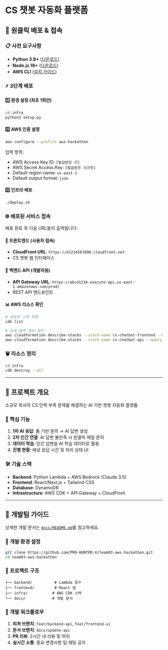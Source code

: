 # CS 챗봇 자동화 플랫폼

## 🚀 원클릭 배포 & 접속

### 📋 사전 요구사항
- **Python 3.8+** ([다운로드](https://www.python.org/downloads/))
- **Node.js 18+** ([다운로드](https://nodejs.org/))
- **AWS CLI** ([설치 가이드](https://docs.aws.amazon.com/cli/latest/userguide/getting-started-install.html))

### ⚡ 3단계 배포

#### 1️⃣ 환경 설정 (최초 1회만)
```bash
cd infra
python3 setup.py
```

#### 2️⃣ AWS 인증 설정
```bash
aws configure --profile aws-hackathon
```
입력 항목:
- AWS Access Key ID: `[발급받은 키]`
- AWS Secret Access Key: `[발급받은 시크릿]`
- Default region name: `us-east-1`
- Default output format: `json`

#### 3️⃣ 인프라 배포
```bash
./deploy.sh
```

### 🌐 배포된 서비스 접속

배포 완료 후 다음 URL들이 출력됩니다:

#### 📱 프론트엔드 (사용자 접속)
- **CloudFront URL**: `https://d1234567890.cloudfront.net`
- CS 챗봇 웹 인터페이스

#### 🔗 백엔드 API (개발자용)
- **API Gateway URL**: `https://abcd1234.execute-api.us-east-1.amazonaws.com/prod/`
- REST API 엔드포인트

#### 📊 AWS 리소스 확인
```bash
# 배포된 스택 목록
cdk list

# 상세 출력 정보 확인
aws cloudformation describe-stacks --stack-name cs-chatbot-frontend --query 'Stacks[0].Outputs'
aws cloudformation describe-stacks --stack-name cs-chatbot-api --query 'Stacks[0].Outputs'
```

### 🗑️ 리소스 정리
```bash
cd infra
cdk destroy --all
```

---

## 📖 프로젝트 개요

소규모 회사의 CS 인력 부족 문제를 해결하는 AI 기반 챗봇 자동화 플랫폼

### 🎯 핵심 기능
1. **1차 AI 응답**: 폼 기반 문의 → AI 답변 생성
2. **2차 인간 연결**: AI 답변 불만족 시 원클릭 메일 문의
3. **데이터 학습**: 인간 답변을 AI 학습 데이터로 활용
4. **진행 현황**: 예상 응답 시간 및 처리 상태 UI

### 🛠️ 기술 스택
- **Backend**: Python Lambda + AWS Bedrock (Claude 3.5)
- **Frontend**: React/Next.js + Tailwind CSS
- **Database**: DynamoDB
- **Infrastructure**: AWS CDK + API Gateway + CloudFront

---

## 👥 개발팀 가이드

상세한 개발 문서는 [`docs/README.md`](docs/README.md)를 참고하세요.

### 🔧 개발 환경 설정
```bash
git clone https://github.com/PRO-HUNTER-X/team03-aws-hackathon.git
cd team03-aws-hackathon
```

### 📁 프로젝트 구조
```
├── backend/          # Lambda 함수
├── frontend/         # React 앱
├── infra/           # AWS CDK 스택
└── docs/            # 개발 문서
```

### 🚀 개발 워크플로우
1. **피쳐 브랜치**: `feat/backend-api`, `feat/frontend-ui`
2. **문서 브랜치**: `docs/update-api`
3. **PR 리뷰**: 2시간 내 리뷰 및 머지
4. **실시간 소통**: 중요 변경사항 팀 채팅 공지